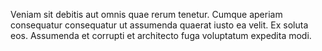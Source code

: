 Veniam sit debitis aut omnis quae rerum tenetur. Cumque aperiam consequatur consequatur ut assumenda quaerat iusto ea velit. Ex soluta eos. Assumenda et corrupti et architecto fuga voluptatum expedita modi.